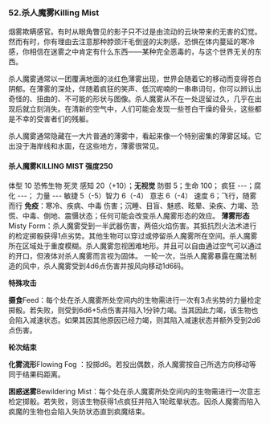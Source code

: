### 52.杀人魔雾Killing Mist

烟雾欺瞒感官。有时从眼角瞥见的影子只不过是由流动的云块带来的无害的幻觉。然而有时，你有理由去注意那种脖颈汗毛倒竖的尖刺感，恐惧在体内蔓延的寒冷感，你相信在迷雾之中肯定有什么东西——某种完全恶毒的，与这个世界无关的东西。

杀人魔雾通常以一团覆满地面的淡红色薄雾出现，世界会随着它的移动而变得苍白阴郁。在薄雾的深处，伴随着疯狂的笑声、低沉呢喃的一串串词句，你可以辨认出奇怪的、扭曲的、不可能的形状与图像。杀人魔雾从不在一处逗留过久，几乎在出现后就立刻消失。在清新的空气中，人们可能会发现一些苍白干燥的骨头，这些都是不幸的受害者们的残躯。

杀人魔雾通常隐藏在一大片普通的薄雾中，看起来像一个特别密集的薄雾区域。它出没于海岸线和水面，在这些地方，薄雾很常见。

#### 杀人魔雾KILLING MIST			强度250

体型 10	恐怖生物	死灵
感知 20（+10）；**无视觉**
防御 5；生命 100； 疯狂 ---；腐化 ---；
力量 ---	敏捷 5（-5）智力 6（-4） 意志 6（-4）
速度 6；飞行，随雾而行
**免疫**：寒冷、疾病、中毒 伤害；沉睡、目盲、魅惑、眩晕、染疾、力竭、恐慌、中毒、倒地、震慑状态；任何可能会改变杀人魔雾形态的效应。
**薄雾形态**Misty Form：杀人魔雾受到一半武器伤害，两倍火焰伤害。其抵抗烈火法术进行的检定掷骰获得1点劣势。其他生物可以穿过或停留杀人魔雾所在空间。杀人魔雾所在区域处于重度模糊。杀人魔雾忽视困难地形。并且可以自由通过空气可以通过的开口，但液体对杀人魔雾而言视为固体。
		一轮一次，当杀人魔雾暴露在魔法制造的风中，杀人魔雾受到4d6点伤害并按风向移动1d6码。

**特殊攻击**

**摄食**Feed：每个处在杀人魔雾所处空间内的生物需进行一次有3点劣势的力量检定掷骰。若失败，则受到6d6+5点伤害并陷入1分钟力竭。当其因此力竭，该生物也会陷入减速状态。如果其因其他原因已经力竭，则其陷入减速状态并额外受到2d6点伤害。

**轮次结束**

**化雾流形**Flowing Fog ：投掷d6。若投出偶数，杀人魔雾按自己所选方向移动等同于结果码距离。

**困惑迷雾**Bewildering Mist：每个处在杀人魔雾所处空间内的生物需进行一次意志检定掷骰。若失败，则该生物获得1点疯狂并陷入1轮眩晕状态。因杀人魔雾而陷入疯魔的生物也会陷入失防状态直到疯魔结束。